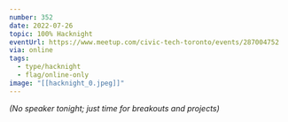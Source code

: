 ```yaml
---
number: 352
date: 2022-07-26
topic: 100% Hacknight
eventUrl: https://www.meetup.com/civic-tech-toronto/events/287004752
via: online
tags:
  - type/hacknight
  - flag/online-only
image: "[[hacknight_0.jpeg]]"
---
```


*(No speaker tonight; just time for breakouts and projects)*
